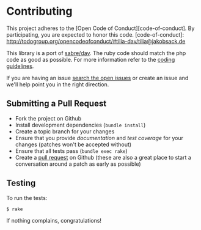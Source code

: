 # Contributing

This project adheres to the [Open Code of Conduct][code-of-conduct]. By participating, you are expected to honor this code.
[code-of-conduct]: http://todogroup.org/opencodeofconduct/#tilia-dav/tilia@jakobsack.de

This library is a port of [sabre/dav](http://github.com/fruux/sabre-dav). The ruby code should match the php code as good as possible. For more information refer to the [coding guidelines](https://tilia.github.io/coding_guidelines).

If you are having an issue [search the open issues](https://github.com/tilia/tilia-dav/issues) or create an issue and we'll help point you in the right direction.

## Submitting a Pull Request

* Fork the project on Github
* Install development dependencies (`bundle install`)
* Create a topic branch for your changes
* Ensure that you provide *documentation* and *test coverage* for your changes (patches won't be accepted without)
* Ensure that all tests pass (`bundle exec rake`)
* Create a [pull request](https://github.com/tilia/tilia-dav/pulls) on Github (these are also a great place to start a conversation around a patch as early as possible)

## Testing

To run the tests:

    $ rake

If nothing complains, congratulations!
